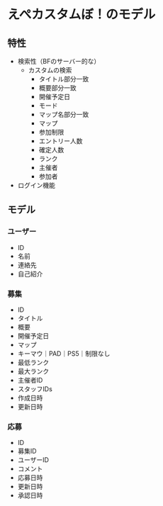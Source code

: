 # えぺカスタムぼ！のモデル

## 特性

- 検索性（BFのサーバー的な）
    - カスタムの検索
	    - タイトル部分一致
	    - 概要部分一致
	    - 開催予定日
        - モード
	    - マップ名部分一致
	    - マップ
	    - 参加制限
	    - エントリー人数
	    - 確定人数
        - ランク
        - 主催者
        - 参加者
- ログイン機能

## モデル

### ユーザー

- ID
- 名前
- 連絡先
- 自己紹介

### 募集

- ID
- タイトル
- 概要
- 開催予定日
- マップ
- キーマウ｜PAD｜PS5｜制限なし
- 最低ランク
- 最大ランク
- 主催者ID
- スタッフIDs
- 作成日時
- 更新日時

### 応募

- ID
- 募集ID
- ユーザーID
- コメント
- 応募日時
- 更新日時
- 承認日時
